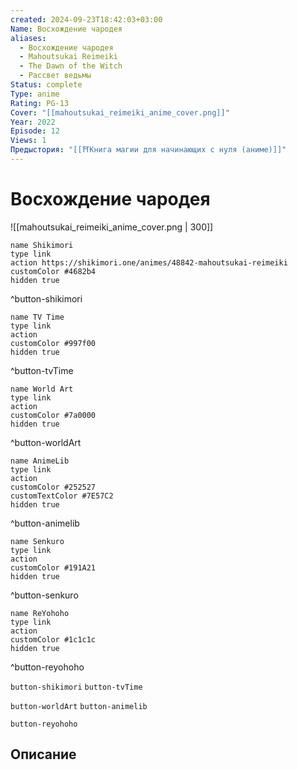 ```yaml
---
created: 2024-09-23T18:42:03+03:00
Name: Восхождение чародея
aliases:
  - Восхождение чародея
  - Mahoutsukai Reimeiki
  - The Dawn of the Witch
  - Рассвет ведьмы
Status: complete
Type: anime
Rating: PG-13
Cover: "[[mahoutsukai_reimeiki_anime_cover.png]]"
Year: 2022
Episode: 12
Views: 1
Предыстория: "[[⛩️Книга магии для начинающих с нуля (аниме)]]"
---
```


# Восхождение чародея

![[mahoutsukai_reimeiki_anime_cover.png | 300]]

```button
name Shikimori
type link
action https://shikimori.one/animes/48842-mahoutsukai-reimeiki
customColor #4682b4
hidden true
```
^button-shikimori

```button
name TV Time
type link
action 
customColor #997f00
hidden true
```
^button-tvTime

```button
name World Art
type link
action 
customColor #7a0000
hidden true
```
^button-worldArt

```button
name AnimeLib
type link
action 
customColor #252527
customTextColor #7E57C2
hidden true
```
^button-animelib

```button
name Senkuro
type link
action 
customColor #191A21
hidden true
```
^button-senkuro

```button
name ReYohoho
type link
action 
customColor #1c1c1c
hidden true
```
^button-reyohoho



`button-shikimori` `button-tvTime`

`button-worldArt` `button-animelib`

`button-reyohoho`

## Описание


